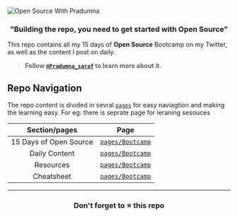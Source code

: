 ![Open Source With Pradumna](https://user-images.githubusercontent.com/51878265/160343560-2ae1addf-c4d0-444b-ab0d-b3d033265055.png)

<h3 align="center"><b>"Building the repo, you need to get started with Open Source"</b></h3>

This repo contains all my 15 days of **Open Source** Bootcamp on my Twitter, as well as the content I post on daily.

> **Follow [`@Pradumna_saraf`](https://twitter.com/pradumna_saraf) to learn more about it.**

## Repo Navigation
The repo content is divided in sevral [`pages`](/pages) for easy naviagtion and making the learning easy. For eg: there is seprate page for leraning sesouces </b>

  
|               Section/pages             |              Page           |
|:---------------------------------------:|:---------------------------:|
|        15 Days of Open Source           |   [`pages/Bootcamp`](/pages/Bootcamp) |
|        Daily Content                    |   [`pages/Bootcamp`](/pages/Bootcamp) |                          
|        Resources                        |   [`pages/Bootcamp`](/pages/Bootcamp) |                          
|        Cheatsheet                       |   [`pages/Bootcamp`](/pages/Bootcamp) |                         





---
<h3 align = "center">Don't forget to ⭐ this repo<h3>
